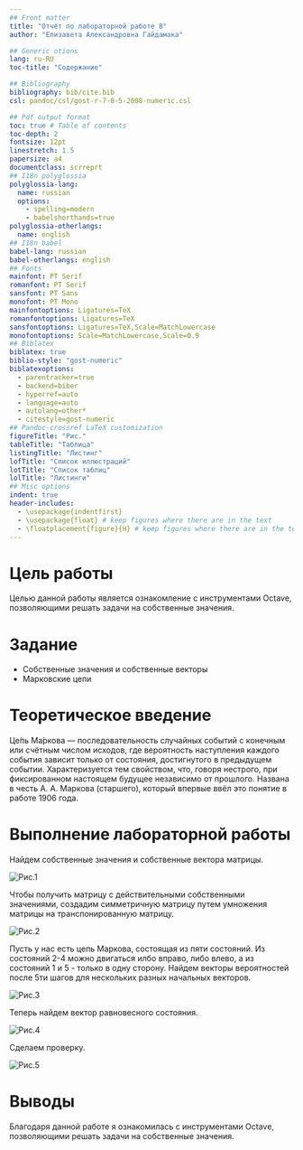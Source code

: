 ```yaml
---
## Front matter
title: "Отчёт по лабораторной работе 8"
author: "Елизавета Александровна Гайдамака"

## Generic otions
lang: ru-RU
toc-title: "Содержание"

## Bibliography
bibliography: bib/cite.bib
csl: pandoc/csl/gost-r-7-0-5-2008-numeric.csl

## Pdf output format
toc: true # Table of contents
toc-depth: 2
fontsize: 12pt
linestretch: 1.5
papersize: a4
documentclass: scrreprt
## I18n polyglossia
polyglossia-lang:
  name: russian
  options:
	- spelling=modern
	- babelshorthands=true
polyglossia-otherlangs:
  name: english
## I18n babel
babel-lang: russian
babel-otherlangs: english
## Fonts
mainfont: PT Serif
romanfont: PT Serif
sansfont: PT Sans
monofont: PT Mono
mainfontoptions: Ligatures=TeX
romanfontoptions: Ligatures=TeX
sansfontoptions: Ligatures=TeX,Scale=MatchLowercase
monofontoptions: Scale=MatchLowercase,Scale=0.9
## Biblatex
biblatex: true
biblio-style: "gost-numeric"
biblatexoptions:
  - parentracker=true
  - backend=biber
  - hyperref=auto
  - language=auto
  - autolang=other*
  - citestyle=gost-numeric
## Pandoc-crossref LaTeX customization
figureTitle: "Рис."
tableTitle: "Таблица"
listingTitle: "Листинг"
lofTitle: "Список иллюстраций"
lotTitle: "Список таблиц"
lolTitle: "Листинги"
## Misc options
indent: true
header-includes:
  - \usepackage{indentfirst}
  - \usepackage{float} # keep figures where there are in the text
  - \floatplacement{figure}{H} # keep figures where there are in the text
---
```


# Цель работы

Целью данной работы является ознакомление с инструментами Octave, позволяющими решать задачи на собственные значения.

# Задание

- Собственные значения и собственные векторы
- Марковские цепи

# Теоретическое введение

Це́пь Ма́ркова — последовательность случайных событий с конечным или счётным числом исходов, где вероятность наступления каждого события зависит только от состояния, достигнутого в предыдущем событии. Характеризуется тем свойством, что, говоря нестрого, при фиксированном настоящем будущее независимо от прошлого. Названа в честь А. А. Маркова (старшего), который впервые ввёл это понятие в работе 1906 года.

# Выполнение лабораторной работы

Найдем собственные значения и собственные вектора матрицы.

![Рис.1](image\picture1.png)

Чтобы получить матрицу с действительными собственными значениями, создадим симметричную матрицу путем умножения матрицы на транспонированную матрицу.

![Рис.2](image\picture2.png)  

Пусть у нас есть цепь Маркова, состоящая из пяти состояний. Из состояний 2-4 можно двигаться илбо вправо, либо влево, а из состояний 1 и 5 - только в одну сторону. Найдем векторы вероятностей после 5ти шагов для нескольких разных начальных векторов.

![Рис.3](image\picture3.png) 

Теперь найдем вектор равновесного состояния.

![Рис.4](image\picture4.png)  

Сделаем проверку.

![Рис.5](image\picture5.png)  

# Выводы

Благодаря данной работе я ознакомилась с инструментами Octave, позволяющими решать задачи на собственные значения.